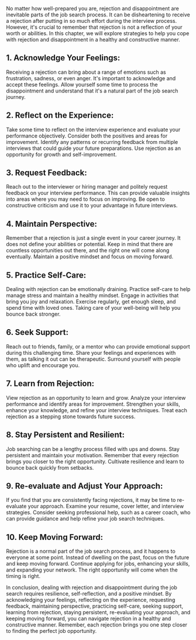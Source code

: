 
No matter how well-prepared you are, rejection and disappointment are inevitable parts of the job search process. It can be disheartening to receive a rejection after putting in so much effort during the interview process. However, it's crucial to remember that rejection is not a reflection of your worth or abilities. In this chapter, we will explore strategies to help you cope with rejection and disappointment in a healthy and constructive manner.

## 1\. **Acknowledge Your Feelings**:

Receiving a rejection can bring about a range of emotions such as frustration, sadness, or even anger. It's important to acknowledge and accept these feelings. Allow yourself some time to process the disappointment and understand that it's a natural part of the job search journey.

## 2\. **Reflect on the Experience**:

Take some time to reflect on the interview experience and evaluate your performance objectively. Consider both the positives and areas for improvement. Identify any patterns or recurring feedback from multiple interviews that could guide your future preparations. Use rejection as an opportunity for growth and self-improvement.

## 3\. **Request Feedback**:

Reach out to the interviewer or hiring manager and politely request feedback on your interview performance. This can provide valuable insights into areas where you may need to focus on improving. Be open to constructive criticism and use it to your advantage in future interviews.

## 4\. **Maintain Perspective**:

Remember that a rejection is just a single event in your career journey. It does not define your abilities or potential. Keep in mind that there are countless opportunities out there, and the right one will come along eventually. Maintain a positive mindset and focus on moving forward.

## 5\. **Practice Self-Care**:

Dealing with rejection can be emotionally draining. Practice self-care to help manage stress and maintain a healthy mindset. Engage in activities that bring you joy and relaxation. Exercise regularly, get enough sleep, and spend time with loved ones. Taking care of your well-being will help you bounce back stronger.

## 6\. **Seek Support**:

Reach out to friends, family, or a mentor who can provide emotional support during this challenging time. Share your feelings and experiences with them, as talking it out can be therapeutic. Surround yourself with people who uplift and encourage you.

## 7\. **Learn from Rejection**:

View rejection as an opportunity to learn and grow. Analyze your interview performance and identify areas for improvement. Strengthen your skills, enhance your knowledge, and refine your interview techniques. Treat each rejection as a stepping stone towards future success.

## 8\. **Stay Persistent and Resilient**:

Job searching can be a lengthy process filled with ups and downs. Stay persistent and maintain your motivation. Remember that every rejection brings you closer to the right opportunity. Cultivate resilience and learn to bounce back quickly from setbacks.

## 9\. **Re-evaluate and Adjust Your Approach**:

If you find that you are consistently facing rejections, it may be time to re-evaluate your approach. Examine your resume, cover letter, and interview strategies. Consider seeking professional help, such as a career coach, who can provide guidance and help refine your job search techniques.

## 10\. **Keep Moving Forward**:

Rejection is a normal part of the job search process, and it happens to everyone at some point. Instead of dwelling on the past, focus on the future and keep moving forward. Continue applying for jobs, enhancing your skills, and expanding your network. The right opportunity will come when the timing is right.

In conclusion, dealing with rejection and disappointment during the job search requires resilience, self-reflection, and a positive mindset. By acknowledging your feelings, reflecting on the experience, requesting feedback, maintaining perspective, practicing self-care, seeking support, learning from rejection, staying persistent, re-evaluating your approach, and keeping moving forward, you can navigate rejection in a healthy and constructive manner. Remember, each rejection brings you one step closer to finding the perfect job opportunity.
